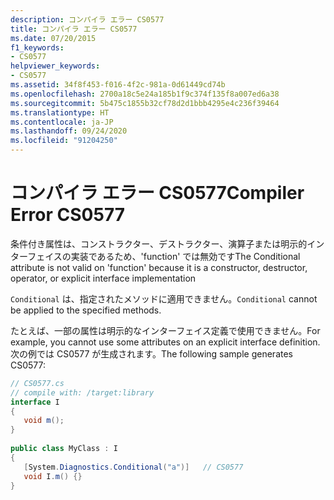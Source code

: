 ```yaml
---
description: コンパイラ エラー CS0577
title: コンパイラ エラー CS0577
ms.date: 07/20/2015
f1_keywords:
- CS0577
helpviewer_keywords:
- CS0577
ms.assetid: 34f8f453-f016-4f2c-981a-0d61449cd74b
ms.openlocfilehash: 2700a18c5e24a185b1f9c374f135f8a007ed6a38
ms.sourcegitcommit: 5b475c1855b32cf78d2d1bbb4295e4c236f39464
ms.translationtype: HT
ms.contentlocale: ja-JP
ms.lasthandoff: 09/24/2020
ms.locfileid: "91204250"
---
```

# <a name="compiler-error-cs0577"></a><span data-ttu-id="305e3-103">コンパイラ エラー CS0577</span><span class="sxs-lookup"><span data-stu-id="305e3-103">Compiler Error CS0577</span></span>

<span data-ttu-id="305e3-104">条件付き属性は、コンストラクター、デストラクター、演算子または明示的インターフェイスの実装であるため、'function' では無効です</span><span class="sxs-lookup"><span data-stu-id="305e3-104">The Conditional attribute is not valid on 'function' because it is a constructor, destructor, operator, or explicit interface implementation</span></span>  
  
 <span data-ttu-id="305e3-105">`Conditional` は、指定されたメソッドに適用できません。</span><span class="sxs-lookup"><span data-stu-id="305e3-105">`Conditional` cannot be applied to the specified methods.</span></span>  
  
 <span data-ttu-id="305e3-106">たとえば、一部の属性は明示的なインターフェイス定義で使用できません。</span><span class="sxs-lookup"><span data-stu-id="305e3-106">For example, you cannot use some attributes on an explicit interface definition.</span></span> <span data-ttu-id="305e3-107">次の例では CS0577 が生成されます。</span><span class="sxs-lookup"><span data-stu-id="305e3-107">The following sample generates CS0577:</span></span>  
  
```csharp  
// CS0577.cs  
// compile with: /target:library  
interface I  
{  
   void m();  
}  
  
public class MyClass : I  
{  
   [System.Diagnostics.Conditional("a")]   // CS0577  
   void I.m() {}  
}  
```
